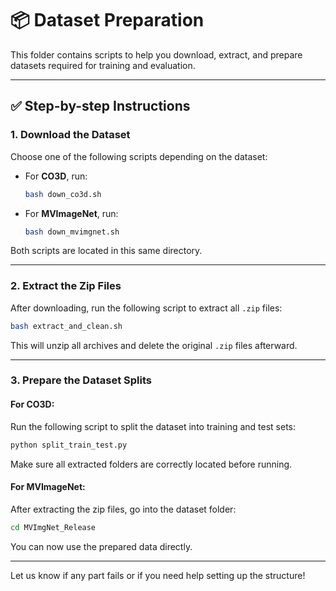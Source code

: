 # 📦 Dataset Preparation

This folder contains scripts to help you download, extract, and prepare datasets required for training and evaluation.

---

## ✅ Step-by-step Instructions

### 1. Download the Dataset

Choose one of the following scripts depending on the dataset:

- For **CO3D**, run:
  ```bash
  bash down_co3d.sh
  ```

- For **MVImageNet**, run:
  ```bash
  bash down_mvimgnet.sh
  ```

Both scripts are located in this same directory.

---

### 2. Extract the Zip Files

After downloading, run the following script to extract all `.zip` files:

```bash
bash extract_and_clean.sh
```

This will unzip all archives and delete the original `.zip` files afterward.

---

### 3. Prepare the Dataset Splits

#### For **CO3D**:

Run the following script to split the dataset into training and test sets:

```bash
python split_train_test.py
```

Make sure all extracted folders are correctly located before running.

#### For **MVImageNet**:

After extracting the zip files, go into the dataset folder:

```bash
cd MVImgNet_Release
```

You can now use the prepared data directly.

---

Let us know if any part fails or if you need help setting up the structure!
